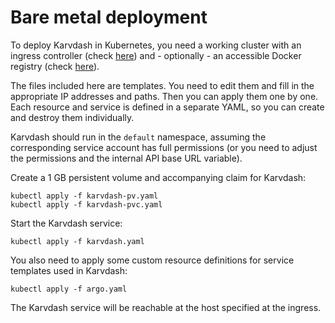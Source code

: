 # Bare metal deployment

To deploy Karvdash in Kubernetes, you need a working cluster with an ingress controller (check [here](https://kubernetes.github.io/ingress-nginx/deploy/)) and - optionally - an accessible Docker registry (check [here](https://docs.docker.com/registry/deploying/)).

The files included here are templates. You need to edit them and fill in the appropriate IP addresses and paths. Then you can apply them one by one. Each resource and service is defined in a separate YAML, so you can create and destroy them individually.

Karvdash should run in the `default` namespace, assuming the corresponding service account has full permissions (or you need to adjust the permissions and the internal API base URL variable).

Create a 1 GB persistent volume and accompanying claim for Karvdash:
```
kubectl apply -f karvdash-pv.yaml
kubectl apply -f karvdash-pvc.yaml
```

Start the Karvdash service:
```
kubectl apply -f karvdash.yaml
```

You also need to apply some custom resource definitions for service templates used in Karvdash:
```
kubectl apply -f argo.yaml
```

The Karvdash service will be reachable at the host specified at the ingress.
